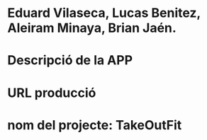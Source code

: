 
# Eduard Vilaseca, Lucas Benitez, Aleiram Minaya, Brian Jaén.
# Descripció de la APP
# URL producció
# nom del projecte: TakeOutFit